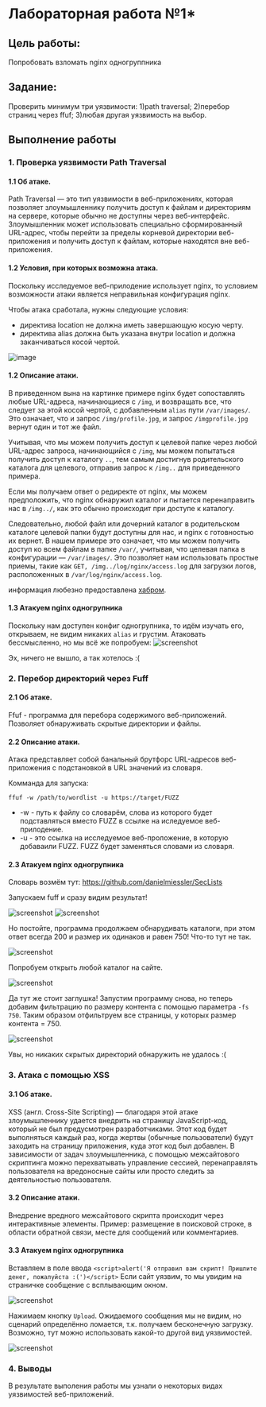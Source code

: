 # Лабораторная работа №1* 

## Цель работы:
Попробовать взломать nginx одногруппника

## Задание:
Проверить минимум три уязвимости:
1)path traversal;
2)перебор страниц через ffuf;
3)любая другая уязвимость на выбор.

## Выполнение работы

### 1. Проверка уязвимости Path Traversal

#### 1.1 Об атаке.
Path Traversal — это тип уязвимости в веб-приложениях, которая позволяет злоумышленнику получить доступ к файлам и директориям на сервере, которые обычно не доступны через веб-интерфейс.
Злоумышленник может использовать специально сформированный URL-адрес, чтобы перейти за пределы корневой директории веб-приложения и получить доступ к файлам, которые находятся вне веб-приложения.

#### 1.2 Условия, при которых возможна атака.
Поскольку исследуемое веб-прилодение использует nginx, то условием возможности атаки является неправильная конфигурация nginx.

Чтобы атака сработала, нужны следующие условия:
- директива location не должна иметь завершающую косую черту.
- директива alias должна быть указана внутри location и должна заканчиваться косой чертой.

![image](img/nginx_path_traversal_vulnerability.png)
 
#### 1.2 Описание атаки.
В приведенном вына на картинке примере nginx будет сопоставлять любые URL-адреса, начинающиеся с `/img`, и возвращать все, что следует за этой косой чертой, с добавленным `alias` пути `/var/images/`.
Это означает, что и запрос `/img/profile.jpg`, и запрос `/imgprofile.jpg` вернут один и тот же файл.

Учитывая, что мы можем получить доступ к целевой папке через любой URL-адрес запроса, начинающийся с `/img`,
мы можем попытаться получить доступ к каталогу `..`, тем самым достигнув родительского каталога для целевого, отправив запрос к `/img..` для приведенного примера.

Если мы получаем ответ о редиректе от nginx, мы можем предположить, что nginx обнаружил каталог и пытается перенаправить нас в `/img../`, как это обычно происходит при доступе к каталогу.

Следовательно, любой файл или дочерний каталог в родительском каталоге целевой папки будут доступны для нас, и nginx с готовностью их вернет.
В нашем примере это означает, что мы можем получить доступ ко всем файлам в папке `/var/`, учитывая, что целевая папка в конфигурации — `/var/images/`.
Это позволяет нам использовать простые приемы, такие как `GET, /img../log/nginx/access.log` для загрузки логов, расположенных в `/var/log/nginx/access.log`.

информация любезно предоставлена [хабром](https://habr.com/ru/articles/745718/).

#### 1.3 Атакуем nginx одногрупника
Поскольку нам доступен конфиг одногрупника, то идём изучать его, открываем, не видим никаких `alias` и грустим. Атаковать бессмысленно, но мы всё же попробуем: 
![screenshot](img/Screenshot_5.png)

Эх, ничего не вышло, а так хотелось :(

### 2. Перебор директорий через Fuff

#### 2.1 Об атаке.
Ffuf - программа для перебора содержимого веб-приложений. Позволяет обнаруживать скрытые директории и файлы. 

#### 2.2 Описание атаки.
Атака представляет собой банальный брутфорс URL-адресов веб-приложения с подстановкой в URL значений из словаря.

Комманда для запуска:

```
ffuf -w /path/to/wordlist -u https://target/FUZZ
``` 

- -w - путь к файлу со словарём, слова из которого будет подставляться вместо FUZZ в ссылке на иследуемое веб-прилодение.
- -u - это ссылка на исследуемое веб-проложение, в которую добаваили FUZZ. FUZZ будет заменяться словами из словаря.

#### 2.3 Атакуем nginx одногрупника
Словарь возмём тут: https://github.com/danielmiessler/SecLists

Запускаем fuff и сразу видим результат!

![screenshot](img/Screenshot_1.png)
![screenshot](img/Screenshot_3.png)

Но постойте, программа продолжаем обнарудивать каталоги, при этом ответ всегда 200 и размер их одинаков и равен 750!
Что-то тут не так.

![screenshot](img/hmm.jpg)

Попробуем открыть любой каталог на сайте. 

![screenshot](img/Screenshot_2.png)

Да тут же стоит заглушка!
Запустим программу снова, но теперь добавим фильтрацию по размеру контента с помощью параметра `-fs 750`. Таким образом отфильтруем все страницы, у которых размер контента = 750.

![screenshot](img/Screenshot_4.png)

Увы, но никаких скрытых директорий обнаружить не удалось :(


### 3. Атака с помощью XSS

#### 3.1 Об атаке.
XSS (англ. Cross-Site Scripting) — благодаря этой атаке злоумышленнику удается внедрить на страницу JavaScript-код, который не был предусмотрен разработчиками. Этот код будет выполняться каждый раз, когда жертвы (обычные пользователи) будут заходить на страницу приложения, куда этот код был добавлен. 
В зависимости от задач злоумышленника, с помощью межсайтового скриптинга можно перехватывать управление сессией, перенаправлять пользователя на вредоносные сайты или просто следить за деятельностью пользователя.

#### 3.2 Описание атаки.
Внедрение вредного межсайтового скрипта происходит через интерактивные элементы. Пример: размещение в поисковой строке, в области обратной связи, месте для сообщений или комментариев.

#### 3.3 Атакуем nginx одногрупника
Вставляем в поле ввода `<script>alert('Я отправил вам скрипт! Пришлите денег, пожалуйста :(')</script>`
Если сайт уязвим, то мы увидим на страничке сообщение с всплывающим окном.

![screenshot](img/Screenshot_5.png)

Нажимаем кнопку `Upload`. Ожидаемого сообщения мы не видим, но сценарий определённо ломается, т.к. получаем бесконечную загрузку. Возможно, тут можно использовать какой-то другой вид уязвимостей.

![screenshot](img/Screenshot_6.png)

### 4. Выводы

В результате выполения работы мы узнали о некоторых видах уязвимостей веб-приложений.




